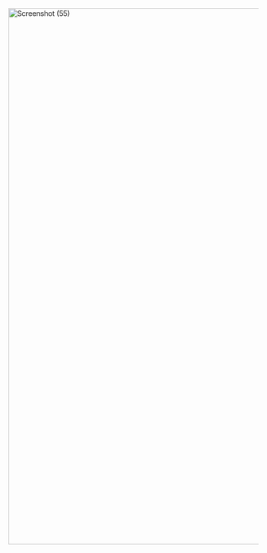<img width="1920" height="1080" alt="Screenshot (55)" src="https://github.com/user-attachments/assets/d674043b-fdd5-4c92-b4f4-bb4f0a6ec7d3" />
